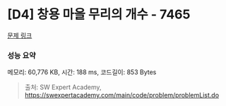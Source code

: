 # [D4] 창용 마을 무리의 개수 - 7465 

[문제 링크](https://swexpertacademy.com/main/code/problem/problemDetail.do?contestProbId=AWngfZVa9XwDFAQU) 

### 성능 요약

메모리: 60,776 KB, 시간: 188 ms, 코드길이: 853 Bytes



> 출처: SW Expert Academy, https://swexpertacademy.com/main/code/problem/problemList.do
